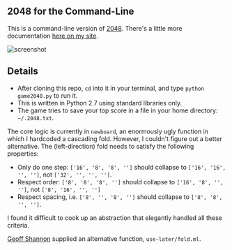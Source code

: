 ## 2048 for the Command-Line

This is a command-line version of [2048](http://gabrielecirulli.github.io/2048/). 
There's a little more documentation [here on my site](http://www.johnloeber.com/docs/2048.html).

![screenshot](http://johnloeber.com/images/gamescreenshot.png)

## Details

- After cloning this repo, `cd` into it in your terminal, and type `python game2048.py` to run it.
- This is written in Python 2.7 using standard libraries only.
- The game tries to save your top score in a file in your home directory: `~/.2048.txt`.

The core logic is currently in `newboard`, an enormously ugly function in which I hardcoded a cascading fold.
However, I couldn't figure out a better alternative. The (left-direction) fold needs to satisfy the following properties:

- Only do one step: `['16', '8', '8', '']` should collapse to `['16', '16', '', '']`, not `['32', '', '', '']`.
- Respect order: `['8', '8', '8', '']` should collapse to `['16', '8', '', '']`, not `['8', '16', '', '']`
- Respect spacing, i.e. `['8', '', '8', '']` should collapse to `['8', '8', '', '']`.

I found it difficult to cook up an abstraction that elegantly handled all these criteria.

[Geoff Shannon](http://github.com/RadicalZephyr) supplied an alternative function, `use-later/fold.ml`.
